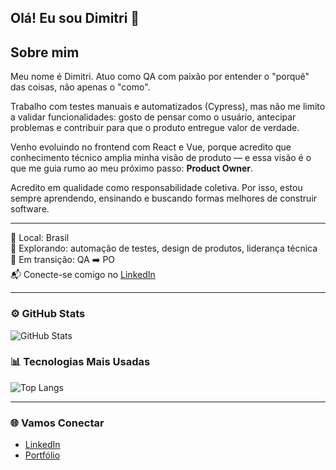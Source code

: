## Olá! Eu sou Dimitri 👋

## Sobre mim

Meu nome é Dimitri. Atuo como QA com paixão por entender o "porquê" das coisas, não apenas o "como".

Trabalho com testes manuais e automatizados (Cypress), mas não me limito a validar funcionalidades: gosto de pensar como o usuário, antecipar problemas e contribuir para que o produto entregue valor de verdade.

Venho evoluindo no frontend com React e Vue, porque acredito que conhecimento técnico amplia minha visão de produto — e essa visão é o que me guia rumo ao meu próximo passo: **Product Owner**.

Acredito em qualidade como responsabilidade coletiva. Por isso, estou sempre aprendendo, ensinando e buscando formas melhores de construir software.

---

📍 Local: Brasil  
🔧 Explorando: automação de testes, design de produtos, liderança técnica  
🎯 Em transição: QA ➡️ PO  
📬 Conecte-se comigo no [LinkedIn](https://seulinkedin.com)

---

### ⚙️ GitHub Stats
![GitHub Stats](https://github-readme-stats.vercel.app/api?username=seu-username&show_icons=true&theme=radical)

### 📊 Tecnologias Mais Usadas
![Top Langs](https://github-readme-stats.vercel.app/api/top-langs/?username=seu-username&layout=compact&theme=radical)

---

### 🌐 Vamos Conectar
- [LinkedIn](https://www.linkedin.com/in/dimitri-barros-982593277/)
- [Portfólio](https://www.seuportfolio.com)
